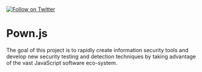 [![Follow on Twitter](https://img.shields.io/twitter/follow/pownjs.svg?logo=twitter)](https://twitter.com/opendevsecops)

# Pown.js

The goal of this project is to rapidly create information security tools and develop new security testing and detection techniques by taking advantage of the vast JavaScript software eco-system.
